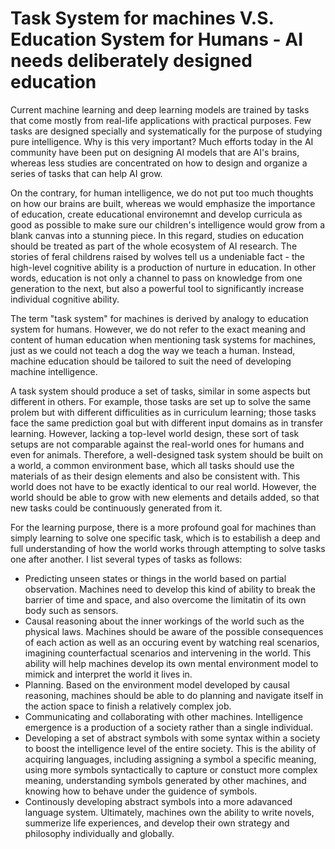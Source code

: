 # Task System for machines V.S. Education System for Humans - AI needs deliberately designed education

Current machine learning and deep learning models are trained by tasks that come mostly from real-life applications with practical purposes. Few tasks are designed specially and systematically for the purpose of studying pure intelligence. Why is this very important? Much efforts today in the AI community have been put on designing AI models that are AI's brains, whereas less studies are concentrated on how to design and organize a series of tasks that can help AI grow. 

On the contrary, for human intelligence, we do not put too much thoughts on how our brains are built, whereas we would emphasize the importance of education, create educational environemnt and develop curricula as good as possible to make sure our children's intelligence would grow from a blank canvas into a stunning piece. In this regard, studies on education should be treated as part of the whole ecosystem of AI research. The stories of feral childrens raised by wolves tell us a undeniable fact - the high-level cognitive ability is a production of nurture in education. In other words, education is not only a channel to pass on knowledge from one generation to the next, but also a powerful tool to significantly increase individual cognitive ability.

The term "task system" for machines is derived by analogy to education system for humans. However, we do not refer to the exact meaning and content of human education when mentioning task systems for machines, just as we could not teach a dog the way we teach a human. Instead, machine education should be tailored to suit the need of developing machine intelligence.

A task system should produce a set of tasks, similar in some aspects but different in others. For example, those tasks are set up to solve the same prolem but with different difficulities as in curriculum learning; those tasks face the same prediction goal but with different input domains as in transfer learning. However, lacking a top-level world design, these sort of task setups are not comparable against the real-world ones for humans and even for animals. Therefore, a well-designed task system should be built on a world, a common environment base, which all tasks should use the materials of as their design elements and also be consistent with. This world does not have to be exactly identical to our real world. However, the world should be able to grow with new elements and details added, so that new tasks could be continuously generated from it.

For the learning purpose, there is a more profound goal for machines than simply learning to solve one specific task, which is to estabilish a deep and full understanding of how the world works through attempting to solve tasks one after another. I list several types of tasks as follows:
- Predicting unseen states or things in the world based on partial observation. Machines need to develop this kind of ability to break the barrier of time and space, and also overcome the limitatin of its own body such as sensors.
- Causal reasoning about the inner workings of the world such as the physical laws. Machines should be aware of the possible consequences of each action as well as an occuring event by watching real scenarios, imagining counterfactual scenarios and intervening in the world. This ability will help machines develop its own mental environment model to mimick and interpret the world it lives in.
- Planning. Based on the environment model developed by causal reasoning, machines should be able to do planning and navigate itself in the action space to finish a relatively complex job.
- Communicating and collaborating with other machines. Intelligence emergence is a production of a society rather than a single individual.
- Developing a set of abstract symbols with some syntax within a society to boost the intelligence level of the entire society. This is the ability of acquiring languages, including assigning a symbol a specific meaning, using more symbols syntactically to capture or constuct more complex meaning, understanding symbols generated by other machines, and knowing how to behave under the guidence of symbols.
- Continously developing abstract symbols into a more adavanced language system. Ultimately, machines own the ability to write novels, summerize life experiences, and develop their own strategy and philosophy individually and globally.


